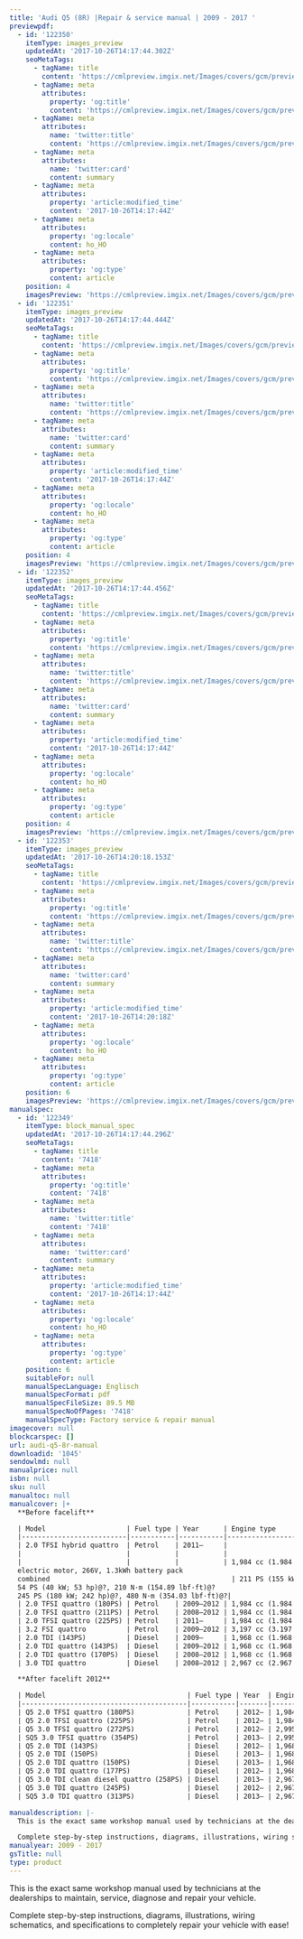 ```yaml
---
title: 'Audi Q5 (8R) |Repair & service manual | 2009 - 2017 '
previewpdf:
  - id: '122350'
    itemType: images_preview
    updatedAt: '2017-10-26T14:17:44.302Z'
    seoMetaTags:
      - tagName: title
        content: 'https://cmlpreview.imgix.net/Images/covers/gcm/preview/pr-1045-1.jpg'
      - tagName: meta
        attributes:
          property: 'og:title'
          content: 'https://cmlpreview.imgix.net/Images/covers/gcm/preview/pr-1045-1.jpg'
      - tagName: meta
        attributes:
          name: 'twitter:title'
          content: 'https://cmlpreview.imgix.net/Images/covers/gcm/preview/pr-1045-1.jpg'
      - tagName: meta
        attributes:
          name: 'twitter:card'
          content: summary
      - tagName: meta
        attributes:
          property: 'article:modified_time'
          content: '2017-10-26T14:17:44Z'
      - tagName: meta
        attributes:
          property: 'og:locale'
          content: ho_HO
      - tagName: meta
        attributes:
          property: 'og:type'
          content: article
    position: 4
    imagesPreview: 'https://cmlpreview.imgix.net/Images/covers/gcm/preview/pr-1045-1.jpg'
  - id: '122351'
    itemType: images_preview
    updatedAt: '2017-10-26T14:17:44.444Z'
    seoMetaTags:
      - tagName: title
        content: 'https://cmlpreview.imgix.net/Images/covers/gcm/preview/pr-1045-2.jpg'
      - tagName: meta
        attributes:
          property: 'og:title'
          content: 'https://cmlpreview.imgix.net/Images/covers/gcm/preview/pr-1045-2.jpg'
      - tagName: meta
        attributes:
          name: 'twitter:title'
          content: 'https://cmlpreview.imgix.net/Images/covers/gcm/preview/pr-1045-2.jpg'
      - tagName: meta
        attributes:
          name: 'twitter:card'
          content: summary
      - tagName: meta
        attributes:
          property: 'article:modified_time'
          content: '2017-10-26T14:17:44Z'
      - tagName: meta
        attributes:
          property: 'og:locale'
          content: ho_HO
      - tagName: meta
        attributes:
          property: 'og:type'
          content: article
    position: 4
    imagesPreview: 'https://cmlpreview.imgix.net/Images/covers/gcm/preview/pr-1045-2.jpg'
  - id: '122352'
    itemType: images_preview
    updatedAt: '2017-10-26T14:17:44.456Z'
    seoMetaTags:
      - tagName: title
        content: 'https://cmlpreview.imgix.net/Images/covers/gcm/preview/pr-1045-3.jpg'
      - tagName: meta
        attributes:
          property: 'og:title'
          content: 'https://cmlpreview.imgix.net/Images/covers/gcm/preview/pr-1045-3.jpg'
      - tagName: meta
        attributes:
          name: 'twitter:title'
          content: 'https://cmlpreview.imgix.net/Images/covers/gcm/preview/pr-1045-3.jpg'
      - tagName: meta
        attributes:
          name: 'twitter:card'
          content: summary
      - tagName: meta
        attributes:
          property: 'article:modified_time'
          content: '2017-10-26T14:17:44Z'
      - tagName: meta
        attributes:
          property: 'og:locale'
          content: ho_HO
      - tagName: meta
        attributes:
          property: 'og:type'
          content: article
    position: 4
    imagesPreview: 'https://cmlpreview.imgix.net/Images/covers/gcm/preview/pr-1045-3.jpg'
  - id: '122353'
    itemType: images_preview
    updatedAt: '2017-10-26T14:20:18.153Z'
    seoMetaTags:
      - tagName: title
        content: 'https://cmlpreview.imgix.net/Images/covers/gcm/preview/pr-1045-4.jpg'
      - tagName: meta
        attributes:
          property: 'og:title'
          content: 'https://cmlpreview.imgix.net/Images/covers/gcm/preview/pr-1045-4.jpg'
      - tagName: meta
        attributes:
          name: 'twitter:title'
          content: 'https://cmlpreview.imgix.net/Images/covers/gcm/preview/pr-1045-4.jpg'
      - tagName: meta
        attributes:
          name: 'twitter:card'
          content: summary
      - tagName: meta
        attributes:
          property: 'article:modified_time'
          content: '2017-10-26T14:20:18Z'
      - tagName: meta
        attributes:
          property: 'og:locale'
          content: ho_HO
      - tagName: meta
        attributes:
          property: 'og:type'
          content: article
    position: 6
    imagesPreview: 'https://cmlpreview.imgix.net/Images/covers/gcm/preview/pr-1045-4.jpg'
manualspec:
  - id: '122349'
    itemType: block_manual_spec
    updatedAt: '2017-10-26T14:17:44.296Z'
    seoMetaTags:
      - tagName: title
        content: '7418'
      - tagName: meta
        attributes:
          property: 'og:title'
          content: '7418'
      - tagName: meta
        attributes:
          name: 'twitter:title'
          content: '7418'
      - tagName: meta
        attributes:
          name: 'twitter:card'
          content: summary
      - tagName: meta
        attributes:
          property: 'article:modified_time'
          content: '2017-10-26T14:17:44Z'
      - tagName: meta
        attributes:
          property: 'og:locale'
          content: ho_HO
      - tagName: meta
        attributes:
          property: 'og:type'
          content: article
    position: 6
    suitableFor: null
    manualSpecLanguage: Englisch
    manualSpecFormat: pdf
    manualSpecFileSize: 89.5 MB
    manualSpecNoOfPages: '7418'
    manualSpecType: Factory service & repair manual
imagecover: null
blockcarspec: []
url: audi-q5-8r-manual
downloadid: '1045'
sendowlmd: null
manualprice: null
isbn: null
sku: null
manualtoc: null
manualcover: |+
  **Before facelift**

  | Model                    | Fuel type | Year      | Engine type                                          | Power, torque@rpm                                                 | 
  |--------------------------|-----------|-----------|------------------------------------------------------|-------------------------------------------------------------------| 
  | 2.0 TFSI hybrid quattro  | Petrol    | 2011–     |                                                      |                                                                   | 
  |                          |           |           |                                                      |                                                                   | 
  |                          |           |           | 1,984 cc (1.984 L; 121.1 cu in) I4 turbo (petrol)
  electric motor, 266V, 1.3kWh battery pack
  combined                                             | 211 PS (155 kW; 208 hp)@4300–6000, 350 N·m (258.15 lbf·ft)@1500–4200
  54 PS (40 kW; 53 hp)@?, 210 N·m (154.89 lbf·ft)@?
  245 PS (180 kW; 242 hp)@?, 480 N·m (354.03 lbf·ft)@?| 
  | 2.0 TFSI quattro (180PS) | Petrol    | 2009–2012 | 1,984 cc (1.984 L; 121.1 cu in) I4 turbo             | 180 PS (132 kW; 178 hp)@4000–6000, 320 N·m (236 lbf·ft)@1500–4200 | 
  | 2.0 TFSI quattro (211PS) | Petrol    | 2008–2012 | 1,984 cc (1.984 L; 121.1 cu in) I4 turbo             | 211 PS (155 kW; 208 hp)@4300–6000, 350 N·m (258 lbf·ft)@1500–4200 | 
  | 2.0 TFSI quattro (225PS) | Petrol    | 2011–     | 1,984 cc (1.984 L; 121.1 cu in) I4 turbo             | 225 PS (165 kW; 222 hp)@4500–6250, 350 N·m (258 lbf·ft)@1500–4500 | 
  | 3.2 FSI quattro          | Petrol    | 2009–2012 | 3,197 cc (3.197 L; 195.1 cu in) V6                   | 270 PS (199 kW; 266 hp)@6500, 330 N·m (243 lbf·ft)@3000–5000      | 
  | 2.0 TDI (143PS)          | Diesel    | 2009–     | 1,968 cc (1.968 L; 120.1 cu in) I4 turbo common rail | 143 PS (105 kW; 141 hp)@4200, 320 N·m (236 lbf·ft)@1750–2500      | 
  | 2.0 TDI quattro (143PS)  | Diesel    | 2009–2012 | 1,968 cc (1.968 L; 120.1 cu in) I4 turbo common rail | 143 PS (105 kW; 141 hp)@4200, 320 N·m (236 lbf·ft)@1750–2500      | 
  | 2.0 TDI quattro (170PS)  | Diesel    | 2008–2012 | 1,968 cc (1.968 L; 120.1 cu in) I4 turbo common rail | 170 PS (125 kW; 168 hp)@4200, 350 N·m (258 lbf·ft)@1750–2500      | 
  | 3.0 TDI quattro          | Diesel    | 2008–2012 | 2,967 cc (2.967 L; 181.1 cu in) V6 turbo common rail | 240 PS (177 kW; 237 hp)@4000–4400, 500 N·m (369 lbf·ft)@1500–3000 | 

  **After facelift 2012**

  | Model                                   | Fuel type | Year  | Engine type                                                      | Power, torque@rpm                                                              | 
  |-----------------------------------------|-----------|-------|------------------------------------------------------------------|--------------------------------------------------------------------------------| 
  | Q5 2.0 TFSI quattro (180PS)             | Petrol    | 2012– | 1,984 cc (1.984 L; 121.1 cu in) I4 turbo (CDNB)                  | 180 PS (132 kW; 178 hp)@4000–6000, 320 N·m (236.02 lbf·ft)@1500–3800           | 
  | Q5 2.0 TFSI quattro (225PS)             | Petrol    | 2012– | 1,984 cc (1.984 L; 121.1 cu in) I4 turbo (CDNC)                  | 225 PS (165 kW; 222 hp)@4500–6250, 350 N·m (258.15 lbf·ft)@1500–4500           | 
  | Q5 3.0 TFSI quattro (272PS)             | Petrol    | 2012– | 2,995 cc (2.995 L; 182.8 cu in) V6 supercharged (CTUC/CTVA)      | 272 PS (200 kW; 268 hp)@4780–6500, 400 N·m (295.02 lbf·ft)@2150–4780/2500–4780 | 
  | SQ5 3.0 TFSI quattro (354PS)            | Petrol    | 2013– | 2,995 cc (2.995 L; 182.8 cu in) V6 supercharged ()               | 354 PS (260 kW; 349 hp)@6000–6500, 470 N·m (346.65 lbf·ft)@4000–4500           | 
  | Q5 2.0 TDI (143PS)                      | Diesel    | 2012– | 1,968 cc (1.968 L; 120.1 cu in) I4 turbo common rail (CAGA)      | 143 PS (105 kW; 141 hp)@4200, 320 N·m (236.02 lbf·ft)@1750–2500                | 
  | Q5 2.0 TDI (150PS)                      | Diesel    | 2013– | 1,968 cc (1.968 L; 120.1 cu in) I4 turbo common rail (CJCD)      | 143 PS (105 kW; 141 hp)@4200, 320 N·m (236.02 lbf·ft)@1750–2500                | 
  | Q5 2.0 TDI quattro (150PS)              | Diesel    | 2013– | 1,968 cc (1.968 L; 120.1 cu in) I4 turbo common rail (CJCD)      | 143 PS (105 kW; 141 hp)@4200, 320 N·m (236.02 lbf·ft)@1750–2500                | 
  | Q5 2.0 TDI quattro (177PS)              | Diesel    | 2012– | 1,968 cc (1.968 L; 120.1 cu in) I4 turbo common rail (CGLC)      | 177 PS (130 kW; 175 hp)@4200, 380 N·m (280.27 lbf·ft)@1750–2500                | 
  | Q5 3.0 TDI clean diesel quattro (258PS) | Diesel    | 2013– | 2,967 cc (2.967 L; 181.1 cu in) V6 turbo common rail ()          | 258 PS (190 kW; 254 hp)@4000–4500, 580 N·m (427.79 lbf·ft)@1750–2500           | 
  | Q5 3.0 TDI quattro (245PS)              | Diesel    | 2012– | 2,967 cc (2.967 L; 181.1 cu in) V6 turbo common rail (CDUD)      | 245 PS (180 kW; 242 hp)@4000–4500, 580 N·m (427.79 lbf·ft)@1750–2750           | 
  | SQ5 3.0 TDI quattro (313PS)             | Diesel    | 2013– | 2,967 cc (2.967 L; 181.1 cu in) V6 twin turbo common rail (CGQB) | 313 PS (230 kW; 309 hp)@3900–4500, 650 N·m (479.42 lbf·ft)@1450–2800           | 

manualdescription: |-
  This is the exact same workshop manual used by technicians at the dealerships to maintain, service, diagnose and repair your vehicle.

  Complete step-by-step instructions, diagrams, illustrations, wiring schematics, and specifications to completely repair your vehicle with ease!
manualyear: 2009 - 2017
gsTitle: null
type: product
---
```


This is the exact same workshop manual used by technicians at the dealerships to maintain, service, diagnose and repair your vehicle.

Complete step-by-step instructions, diagrams, illustrations, wiring schematics, and specifications to completely repair your vehicle with ease!